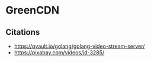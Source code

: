 # GreenCDN

## Citations
* https://qvault.io/golang/golang-video-stream-server/
* https://pixabay.com/videos/id-3285/

